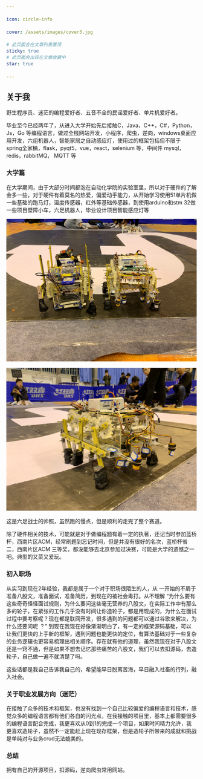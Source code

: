 ```yaml
---

icon: circle-info

cover: /assets/images/cover3.jpg

# 此页面会在文章列表置顶
sticky: true
# 此页面会出现在文章收藏中
star: true

---
```




## 关于我



野生程序员、迷茫的编程爱好者、五音不全的民谣爱好者、单片机爱好者。



毕业至今已经两年了，从进入大学开始先后接触C，Java，C++，C#，Python，Js，Go 等编程语言，做过全栈网站开发，小程序，爬虫，逆向，windows桌面应用开发，六组机器人，智能家居之自动感应灯，使用过的框架包括但不限于 spring全家桶，flask，pyqt5，vue，react，selenium 等，中间件 mysql， redis，rabbitMQ， MQTT 等

### 大学篇

在大学期间，由于大部分时间都泡在自动化学院的实验室里，所以对于硬件的了解会多一些，对于硬件有着莫名的热爱，偏爱动手能力，从开始学习使用51单片机做一些基础的跑马灯，温度传感器，红外等基础传感器，到使用arduino和stm 32做一些项目壁障小车，六足机器人，毕业设计项目智能感应灯等

![image-20230612125235711](00-resource/image-20230612125235711.png)

![image-20230612125309211](00-resource/image-20230612125309211.png)

这是六足战士的帅照，虽然跑的慢点，但是顺利的走完了整个赛道。

除了硬件相关的技术，可能就是对于做编程题有着一定的执著，还记当时参加蓝桥杯，西南片区ACM，经常刷题到忘记时间，但是并没有很好的名次，蓝桥杯省二，西南片区ACM 三等奖，都没能够去北京参加过决赛，可能是大学的遗憾之一吧。典型的又菜又爱玩。

### 初入职场

从实习到现在2年经验，我都是属于一个对于职场很陌生的人，从 一开始的不屑于准备八股文，准备面试，准备简历，到现在的被社会毒打。从不理解 “为什么要有这些奇奇怪怪面试规则，为什么要问这些毫无营养的八股文，在实际工作中有那么多的轮子，在紧张的工作几乎没有时间让你造轮子，都是用现成的，为什么在面试过程中要考察呢？现在都是联网开发，很多遇到的问题都可以通过谷歌来解决，为什么还要问呢 ？” 到现在我现在好像渐渐明白了，有一定的框架源码基础，可以让我们更快的上手新的框架，遇到问题也能更快的定位，有算法基础对于一些复杂的业务逻辑也更容易梳理出相关顺序。存在就有他的道理，虽然我现在对于八股文还是一窍不通，但是如果不想去记忆那些痛苦的八股文，我们可以去扣源码，去造轮子，自己做一遍不就清楚了吗。

这些话都是我自己告诉我自己的，希望能早日脱离苦海，早日融入社畜的行列，融入社会。



### 关于职业发展方向（迷茫）

在接触了众多的技术和框架，也没有找到一个自己比较偏爱的编程语言和技术，感觉众多的编程语言都有他们各自的闪光点，在我接触的项目里，基本上都需要很多的编程语言配合完成，我更喜欢从0到1的完成一个项目，如果时间精力允许，我更喜欢造轮子，虽然不一定能赶上现在现存框架，但是造轮子所带来的成就和挑战是单纯对与业务crud无法媲美的。



### 总结

拥有自己的开源项目，扣源码，逆向爬虫常用网站。